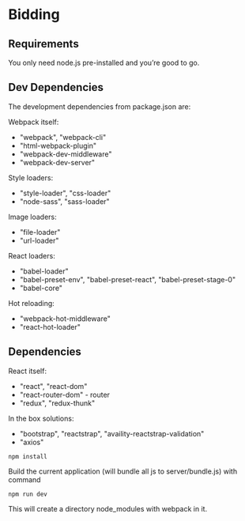 # Bidding

## Requirements
You only need node.js pre-installed and you’re good to go.


## Dev Dependencies

The development dependencies from package.json are:

Webpack itself:
* "webpack", "webpack-cli"
* "html-webpack-plugin"
* "webpack-dev-middleware"
* "webpack-dev-server"

Style loaders:
* "style-loader", "css-loader"
* "node-sass", "sass-loader"

Image loaders:
* "file-loader"
* "url-loader"

React loaders:
* "babel-loader"
* "babel-preset-env", "babel-preset-react", "babel-preset-stage-0"
* "babel-core"

Hot reloading:
* "webpack-hot-middleware"
* "react-hot-loader"

## Dependencies
React itself:
* "react", "react-dom"
* "react-router-dom" - router
* "redux", "redux-thunk"

In the box solutions:
* "bootstrap", "reactstrap", "availity-reactstrap-validation"
* "axios"


```
npm install
```

Build the current application (will bundle all js to server/bundle.js) with command

```
npm run dev
```

This will create a directory node_modules with webpack in it.
